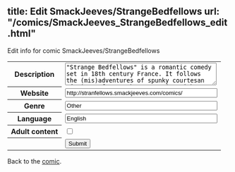 title: Edit SmackJeeves/StrangeBedfellows
url: "/comics/SmackJeeves_StrangeBedfellows_edit.html"
---
Edit info for comic SmackJeeves/StrangeBedfellows

<form name="comic" action="http://gaepostmail.appspot.com/comic/" method="post">
<table class="comicinfo">
<tr>
<th>Description</th><td><textarea name="description" cols="40" rows="3">&quot;Strange Bedfellows&quot; is a romantic comedy set in 18th century France. It follows the (mis)adventures of spunky courtesan Máurine, after a chance meeting with a reserved writer, Édouard.</textarea></td>
</tr>
<tr>
<th>Website</th><td><input type="text" name="url" value="http://stranfellows.smackjeeves.com/comics/" size="40"/></td>
</tr>
<tr>
<th>Genre</th><td><input type="text" name="genre" value="Other" size="40"/></td>
</tr>
<tr>
<th>Language</th><td><input type="text" name="language" value="English" size="40"/></td>
</tr>
<tr>
<th>Adult content</th><td><input type="checkbox" name="adult" value="adult" /></td>
</tr>
<tr>
<th></th><td>
<input type="hidden" name="comic" value="SmackJeeves_StrangeBedfellows" />
<input type="submit" name="submit" value="Submit" />
</td>
</tr>
</table>
</form>

Back to the [comic](SmackJeeves_StrangeBedfellows.html).
